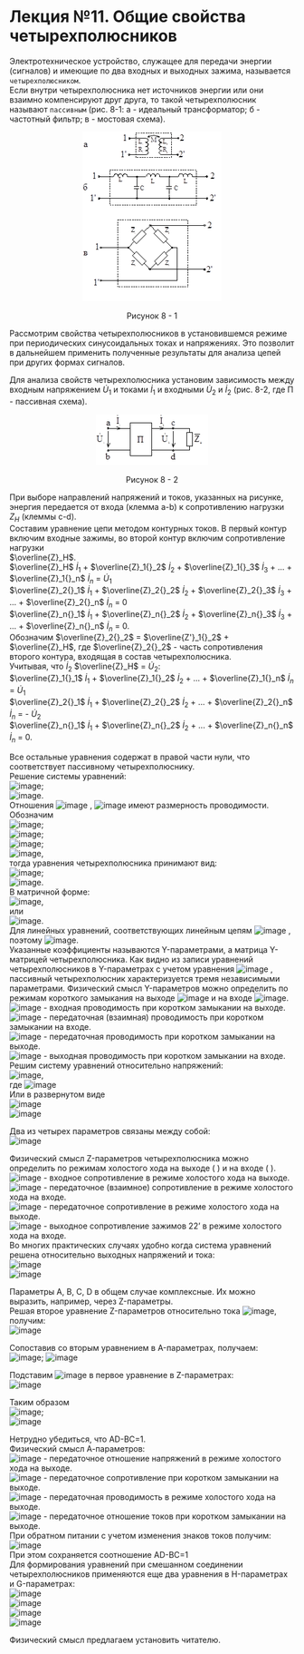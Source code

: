 # Лекция №11. Общие свойства четырехполюсников
Электротехническое устройство, служащее для передачи энергии (сигналов) и имеющие по два входных и выходных зажима, называется `четырехполюсником`.  
Если внутри четырехполюсника нет источников энергии или они взаимно компенсируют друг друга, то такой четырехполюсник называют `пассивным` (рис. 8-1: а - идеальный трансформатор; б - частотный фильтр; в - мостовая схема).

<p align="center" > <img src="./pic/p2.png"></p>
<p align="center" >Рисунок 8 - 1</p> 
Рассмотрим свойства четырехполюсников в установившемся режиме при периодических синусоидальных токах и напряжениях. Это позволит в дальнейшем применить полученные результаты для анализа цепей при других формах сигналов.  

Для анализа свойств четырехполюсника установим зависимость между входным напряжением $\dot{U}_1$ и токами
$\dot{I}_1$ и входными
$\dot{U}_2$ и
$\dot{I}_2$ (рис. 8-2, где П - пассивная схема).

 
<p align="center" > <img src="./pic/p3.png"></p>
<p align="center" >Рисунок 8 - 2</p>

При выборе направлений напряжений и токов, указанных на рисунке, энергия передается от входа (клемма a-b) к сопротивлению нагрузки $Z_H$
  (клеммы c-d).  
Составим уравнение цепи методом контурных токов. В первый контур включим входные зажимы, во второй контур включим сопротивление нагрузки  
$\overline{Z}_H$.  
$\overline{Z}_H$ $\dot{I}_1$ + $\overline{Z}_1{}_2$ $\dot{I}_2$ + $\overline{Z}_1{}_3$ $\dot{I}_3$ + ... + $\overline{Z}_1{}_n$ $\dot{I}_n$ = $\dot{U}_1$  
$\overline{Z}_2{}_1$ $\dot{I}_1$ + $\overline{Z}_2{}_2$ $\dot{I}_2$ + $\overline{Z}_2{}_3$ $\dot{I}_3$ + ... + $\overline{Z}_2{}_n$ $\dot{I}_n$ = 0  
$\overline{Z}_n{}_1$ $\dot{I}_1$ + $\overline{Z}_n{}_2$ $\dot{I}_2$ + $\overline{Z}_n{}_3$ $\dot{I}_3$ + ... + $\overline{Z}_n{}_n$ $\dot{I}_n$ = 0.  
Обозначим  $\overline{Z}_2{}_2$ = $\overline{Z'}_1{}_2$ + $\overline{Z}_H$,
где  $\overline{Z}_2{}_2$ - часть сопротивления второго контура, входящая в состав четырехполюсника.  
Учитывая, что $\dot{I}_2$ $\overline{Z}_H$ = $\dot{U}_2$:  
$\overline{Z}_1{}_1$ $\dot{I}_1$ + $\overline{Z}_1{}_2$ $\dot{I}_2$ + ... + $\overline{Z}_1{}_n$ $\dot{I}_n$ = $\dot{U}_1$  
$\overline{Z}_2{}_1$ $\dot{I}_1$ + $\overline{Z}_2{}_2$ $\dot{I}_2$ + ... + $\overline{Z}_2{}_n$ $\dot{I}_n$ = - $\dot{U}_2$  
$\overline{Z}_n{}_1$ $\dot{I}_1$ + $\overline{Z}_n{}_2$ $\dot{I}_2$ + ... + $\overline{Z}_n{}_n$ $\dot{I}_n$ = 0.  

Все остальные уравнения содержат в правой части нули, что соответствует пассивному четырехполюснику.  
Решение системы уравнений:  
 ![image](https://github.com/e-Pascal/Electrical-engineering/assets/149309758/f0731544-3fa3-4780-b286-d82a454c0e74);  
 ![image](https://github.com/e-Pascal/Electrical-engineering/assets/149309758/59a6f0c8-8192-49d5-b065-2874bfddec96).  
Отношения  ![image](https://github.com/e-Pascal/Electrical-engineering/assets/149309758/f421f215-2a84-42ec-a930-20ce770b1419)
,  ![image](https://github.com/e-Pascal/Electrical-engineering/assets/149309758/1046ee61-57ab-410d-8746-9f516f8d7169)
 имеют размерность проводимости.  
Обозначим  
![image](https://github.com/e-Pascal/Electrical-engineering/assets/149309758/b6d9d30e-e93c-4546-9fba-0158531dd9eb);  
![image](https://github.com/e-Pascal/Electrical-engineering/assets/149309758/f90b6646-d84d-4cb3-9411-7417706b44e9);  
![image](https://github.com/e-Pascal/Electrical-engineering/assets/149309758/2fb45f37-9f27-4de4-ad20-92f5f4220dba);  
![image](https://github.com/e-Pascal/Electrical-engineering/assets/149309758/850f12d9-1244-45fd-8eb8-0baa7c0874f2),  
тогда уравнения четырехполюсника принимают вид:  
![image](https://github.com/e-Pascal/Electrical-engineering/assets/149309758/7e1bfd1b-d830-4ab8-9685-4ed8e5c983f1);  
![image](https://github.com/e-Pascal/Electrical-engineering/assets/149309758/7fbf9a58-45ed-4125-a55b-d8322162b1aa).  
В матричной форме:  
 ![image](https://github.com/e-Pascal/Electrical-engineering/assets/149309758/5e6de1b2-e293-4c9e-b43c-4a83f3baecf4),  
или  
 ![image](https://github.com/e-Pascal/Electrical-engineering/assets/149309758/5418795e-1973-4448-979a-eae4df6108db).  
Для линейных уравнений, соответствующих линейным цепям ![image](https://github.com/e-Pascal/Electrical-engineering/assets/149309758/1639616f-9b14-405a-991d-d1c4e70a5fb2)
 , поэтому  ![image](https://github.com/e-Pascal/Electrical-engineering/assets/149309758/6f40d31d-98ec-450b-8a1a-2fabd779c827).  
Указанные коэффициенты называются Y-параметрами, а матрица Y-матрицей четырехполюсника. Как видно из записи уравнений четырехполюсников в Y-параметрах с учетом уравнения  ![image](https://github.com/e-Pascal/Electrical-engineering/assets/149309758/a4044079-af92-4710-b674-e0fb62d923d9)
, пассивный четырехполюсник характеризуется тремя независимыми параметрами. Физический смысл Y-параметров можно определить по режимам короткого замыкания на выходе ![image](https://github.com/e-Pascal/Electrical-engineering/assets/149309758/b969e604-7779-4155-ba13-db5d74462085)
  и на входе ![image](https://github.com/e-Pascal/Electrical-engineering/assets/149309758/f1d9b3b0-4c1e-4c25-82ba-5502f6aef785).  
![image](https://github.com/e-Pascal/Electrical-engineering/assets/149309758/43ca8062-dcce-452d-be52-4bd33a78d7fb) - входная проводимость при коротком замыкании на выходе.  
![image](https://github.com/e-Pascal/Electrical-engineering/assets/149309758/ca877ba7-53a3-4860-9eff-1b76fb12404c) - передаточная (взаимная) проводимость при коротком замыкании на входе.  
![image](https://github.com/e-Pascal/Electrical-engineering/assets/149309758/8e6e7eff-40d9-4205-a416-21906fe3a641) - передаточная проводимость при коротком замыкании на выходе.  
![image](https://github.com/e-Pascal/Electrical-engineering/assets/149309758/4d8758b1-4fec-4a2c-ada5-f89fac314487) - выходная проводимость при коротком замыкании на входе.  
Решим систему уравнений относительно напряжений:  
 ![image](https://github.com/e-Pascal/Electrical-engineering/assets/149309758/3e0bd241-fd8c-4d1c-aa14-7374e323df49),  
где ![image](https://github.com/e-Pascal/Electrical-engineering/assets/149309758/5f3445ba-9f0a-493f-bda4-88407bddeeb5)  
Или в развернутом виде  
![image](https://github.com/e-Pascal/Electrical-engineering/assets/149309758/d216d560-f275-4343-b065-2ee1c63c32f8)  
![image](https://github.com/e-Pascal/Electrical-engineering/assets/149309758/375b5f4e-4707-4ba5-8199-c5e1c28c577b)

 
Два из четырех параметров связаны между собой:  
 ![image](https://github.com/e-Pascal/Electrical-engineering/assets/149309758/3c0b46d4-c561-48e3-9c78-4f263069fa48)  

Физический смысл Z-параметров четырехполюсника можно определить по режимам холостого хода на выходе ( ) и на входе ( ).
 ![image](https://github.com/e-Pascal/Electrical-engineering/assets/149309758/3ee37b3a-0840-4091-b926-e036d0663f9d) - входное сопротивление в режиме холостого хода на выходе.  
![image](https://github.com/e-Pascal/Electrical-engineering/assets/149309758/658f3ee6-a4c0-49dc-8bf6-9173df3044ea) - передаточное (взаимное) сопротивление в режиме холостого хода на входе.  
 ![image](https://github.com/e-Pascal/Electrical-engineering/assets/149309758/951bcdda-2998-40e9-adc8-497ec73c2ca1) - передаточное сопротивление в режиме холостого хода на выходе.  
 ![image](https://github.com/e-Pascal/Electrical-engineering/assets/149309758/289074a0-a33c-45b4-a2fd-fdd357c465d3) - выходное сопротивление зажимов 22’ в режиме холостого хода на входе.  
Во многих практических случаях удобно когда система уравнений решена относительно выходных напряжений и тока:  
 ![image](https://github.com/e-Pascal/Electrical-engineering/assets/149309758/a04f79d9-337b-4c48-8263-2250fa564dc1)  
![image](https://github.com/e-Pascal/Electrical-engineering/assets/149309758/338952c1-d2de-4f62-a9da-946012a299f6)  

 
Параметры A, B, C, D в общем случае комплексные. Их можно выразить, например, через Z-параметры.  
Решая второе уравнение Z-параметров относительно тока ![image](https://github.com/e-Pascal/Electrical-engineering/assets/149309758/06956e9a-1cf1-40e7-90d1-9e80c78c7c7f), получим:  
 ![image](https://github.com/e-Pascal/Electrical-engineering/assets/149309758/bf1277de-ecf8-48cc-9187-88dcb28bdd4b)  

Сопоставив со вторым уравнением в A-параметрах, получаем:  
 ![image](https://github.com/e-Pascal/Electrical-engineering/assets/149309758/7f8c3b44-36f7-48f7-8b85-849ab55742cb); ![image](https://github.com/e-Pascal/Electrical-engineering/assets/149309758/681057d5-4239-4947-ae96-23d3275d0eda)
  
 Подставим ![image](https://github.com/e-Pascal/Electrical-engineering/assets/149309758/32ab9b73-378e-4fc6-9c69-847ae2cb48ec) в первое уравнение в Z-параметрах:  
 ![image](https://github.com/e-Pascal/Electrical-engineering/assets/149309758/189949bd-35b8-41cf-a9fe-5c2d952181a1)  

Таким образом  
 ![image](https://github.com/e-Pascal/Electrical-engineering/assets/149309758/5c21d8ac-ad5d-41a5-bc86-1d3b2e919d83);  
 ![image](https://github.com/e-Pascal/Electrical-engineering/assets/149309758/0b0f5c1a-8e4a-4f73-92db-b5429d808f33)  

Нетрудно убедиться, что AD-BC=1.  
Физический смысл А-параметров:  
![image](https://github.com/e-Pascal/Electrical-engineering/assets/149309758/13343a5d-44ee-46a9-9ce5-1a1f6f8ff601) - передаточное отношение напряжений в режиме холостого хода на выходе.  
![image](https://github.com/e-Pascal/Electrical-engineering/assets/149309758/b5e22c60-f1a7-437c-8024-ff04840eebaf) - передаточное сопротивление при коротком замыкании на выходе.  
![image](https://github.com/e-Pascal/Electrical-engineering/assets/149309758/a2994182-77f8-469e-89a2-796a5922687c) - передаточная проводимость в режиме холостого хода на выходе.  
![image](https://github.com/e-Pascal/Electrical-engineering/assets/149309758/16ef4690-bbfc-4985-bb90-69fbbfde62ef) - передаточное отношение токов при коротком замыкании на выходе.  
При обратном питании с учетом изменения знаков токов получим:  
 ![image](https://github.com/e-Pascal/Electrical-engineering/assets/149309758/4e666acc-c8ce-4fbf-ab56-c7883ca2a302)  
При этом сохраняется соотношение
AD-BC=1  
Для формирования уравнений при смешанном соединении четырехполюсников применяются еще два уравнения в H-параметрах и G-параметрах:  
 ![image](https://github.com/e-Pascal/Electrical-engineering/assets/149309758/7794d67d-2fea-4349-a8e5-4b9675316b5f)  
![image](https://github.com/e-Pascal/Electrical-engineering/assets/149309758/3f4effed-b303-4a56-8a78-9cc85dc245d2)  
![image](https://github.com/e-Pascal/Electrical-engineering/assets/149309758/5975978a-5ca6-432a-bcf5-d34fc3fba652)  
![image](https://github.com/e-Pascal/Electrical-engineering/assets/149309758/4b34a056-a44b-4859-9e82-e736a71c9047)  

 
 
 
Физический смысл предлагаем установить читателю.
